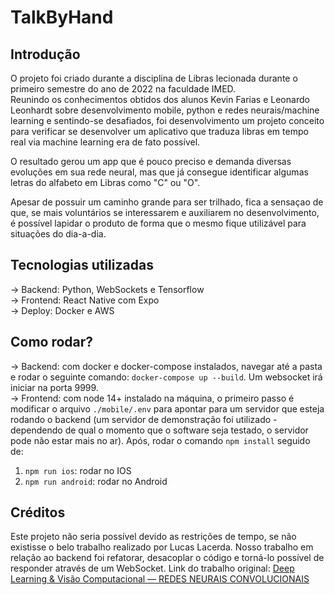# TalkByHand
  
## Introdução
  
O projeto foi criado durante a disciplina de Libras lecionada durante o primeiro semestre do ano de 2022 na faculdade IMED.  
Reunindo os conhecimentos obtidos dos alunos Kevin Farias e Leonardo Leonhardt sobre desenvolvimento mobile, python e redes neurais/machine learning e sentindo-se desafiados, foi desenvolvimento um projeto conceito para verificar se desenvolver um aplicativo que traduza libras em tempo real via machine learning era de fato possível.

O resultado gerou um app que é pouco preciso e demanda diversas evoluções em sua rede neural, mas que já consegue identificar algumas letras do alfabeto em Libras como "C" ou "O".
  
Apesar de possuir um caminho grande para ser trilhado, fica a sensaçao de que, se mais voluntários se interessarem e auxiliarem no desenvolvimento, é possível lapidar o produto de forma que o mesmo fique utilizável para situações do dia-a-dia.

## Tecnologias utilizadas  
  
-> Backend: Python, WebSockets e Tensorflow  
-> Frontend: React Native com Expo  
-> Deploy: Docker e AWS  

## Como rodar?
-> Backend: com docker e docker-compose instalados, navegar até a pasta e rodar o seguinte comando: `docker-compose up --build`. Um websocket irá iniciar na porta 9999.  
-> Frontend: com node 14+ instalado na máquina, o primeiro passo é modificar o arquivo `./mobile/.env` para apontar para um servidor que esteja rodando o backend (um servidor de demonstração foi utilizado - dependendo de qual o momento que o software seja testado, o servidor pode não estar mais no ar). Após, rodar o comando `npm install` seguido de:  
1.  `npm run ios`: rodar no IOS
2.  `npm run android`: rodar no Android
  
## Créditos
Este projeto não seria possível devido as restrições de tempo, se não existisse o belo trabalho realizado por Lucas Lacerda. Nosso trabalho em relação ao backend foi refatorar, desacoplar o código e torná-lo possível de responder através de um WebSocket. Link do trabalho original: [Deep Learning & Visão Computacional — REDES NEURAIS CONVOLUCIONAIS](https://link.medium.com/Jjnt43P0K3)
